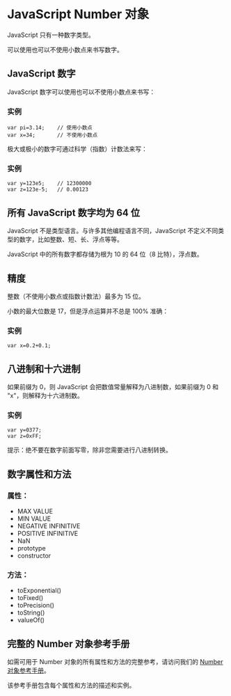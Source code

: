 
# JavaScript Number 对象




JavaScript 只有一种数字类型。

可以使用也可以不使用小数点来书写数字。

## JavaScript 数字

JavaScript 数字可以使用也可以不使用小数点来书写：

### 实例

```
var pi=3.14;    // 使用小数点
var x=34;       // 不使用小数点

```

极大或极小的数字可通过科学（指数）计数法来写：

### 实例

```
var y=123e5;    // 12300000
var z=123e-5;   // 0.00123

```

## 所有 JavaScript 数字均为 64 位

JavaScript 不是类型语言。与许多其他编程语言不同，JavaScript 不定义不同类型的数字，比如整数、短、长、浮点等等。

JavaScript 中的所有数字都存储为根为 10 的 64 位（8 比特），浮点数。

## 精度

整数（不使用小数点或指数计数法）最多为 15 位。

小数的最大位数是 17，但是浮点运算并不总是 100% 准确：

### 实例

```
var x=0.2+0.1;
```



## 八进制和十六进制

如果前缀为 0，则 JavaScript 会把数值常量解释为八进制数，如果前缀为 0 和 "x"，则解释为十六进制数。

### 实例

```
var y=0377;
var z=0xFF;

```

提示：绝不要在数字前面写零，除非您需要进行八进制转换。

## 数字属性和方法

### 属性：

*   MAX VALUE
*   MIN VALUE
*   NEGATIVE INFINITIVE
*   POSITIVE INFINITIVE
*   NaN
*   prototype
*   constructor

### 方法：

*   toExponential()
*   toFixed()
*   toPrecision()
*   toString()
*   valueOf()

## 完整的 Number 对象参考手册

如需可用于 Number 对象的所有属性和方法的完整参考，请访问我们的 [Number 对象参考手册](/jsref/jsref_obj_number.asp "JavaScript Number 对象参考手册")。

该参考手册包含每个属性和方法的描述和实例。
